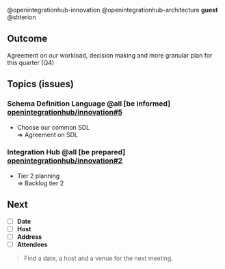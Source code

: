 @openintegrationhub-innovation @openintegrationhub-architecture **guest** @shterion

## Outcome
Agreement on our workload, decision making and more granular plan for this quarter (Q4)

## Topics (issues)

### Schema Definition Language @all [be informed] [openintegrationhub/innovation#5](https://github.com/openintegrationhub/innovation/issues/5)
* Choose our common SDL
<br>=> Agreement on SDL

### Integration Hub @all [be prepared] [openintegrationhub/innovation#2](https://github.com/openintegrationhub/innovation/issues/2)
* Tier 2 planning
<br>=> Backlog tier 2

## Next
- [ ] **Date**
- [ ] **Host**
- [ ] **Address**
- [ ] **Attendees**

> Find a date, a host and a venue for the next meeting.
